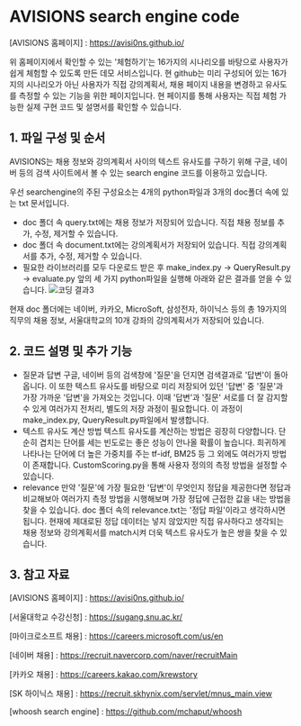 # AVISIONS search engine code


[AVISIONS 홈페이지] : https://avisi0ns.github.io/

위 홈페이지에서 확인할 수 있는 '체험하기'는 16가지의 시나리오를 바탕으로 사용자가 쉽게 체험할 수 있도록 만든 데모 서비스입니다.
현 github는 미리 구성되어 있는 16가지의 시나리오가 아닌 사용자가 직접 강의계획서, 채용 페이지 내용을 변경하고 유사도를 측정할 수 있는 기능을 위한 페이지입니다.
현 페이지를 통해 사용자는 직접 체험 가능한 실제 구현 코드 및 설명서를 확인할 수 있습니다.


## 1. 파일 구성 및 순서


AVISIONS는 채용 정보와 강의계획서 사이의 텍스트 유사도를 구하기 위해 구글, 네이버 등의 검색 사이트에서 볼 수 있는 search engine 코드를 이용하고 있습니다.

우선 searchengine의 주된 구성요소는 4개의 python파일과 3개의 doc폴더 속에 있는 txt 문서입니다.
- doc 폴더 속 query.txt에는 채용 정보가 저장되어 있습니다. 직접 채용 정보를 추가, 수정, 제거할 수 있습니다.
- doc 폴더 속 document.txt에는 강의계획서가 저장되어 있습니다. 직접 강의계획서를 추가, 수정, 제거할 수 있습니다. 
- 필요한 라이브러리를 모두 다운로드 받은 후 make_index.py -> QueryResult.py -> evaluate.py 앞의 세 가지 python파일을 실행해 아래와 같은 결과를 얻을 수 있습니다. 
![코딩 결과3](https://user-images.githubusercontent.com/98640306/154391500-6e85639a-6e0f-4e8b-acd0-8a267aaaf300.PNG)
 
 현재 doc 폴더에는 네이버, 카카오, MicroSoft, 삼성전자, 하이닉스 등의 총 19가지의 직무의 채용 정보, 서울대학교의 10개 강좌의 강의계획서가 저장되어 있습니다.
 
 
 ## 2. 코드 설명 및 추가 기능

- 질문과 답변
구글, 네이버 등의 검색창에 '질문'을 던지면 검색결과로 '답변'이 돌아옵니다. 이 또한 텍스트 유사도를 바탕으로 미리 저장되어 있던 '답변' 중 '질문'과 가장 가까운 '답변'을 가져오는 것입니다. 이때 '답변'과 '질문' 서로를 더 잘 감지할 수 있게 여러가지 전처리, 별도의 저장 과정이 필요합니다. 이 과정이 make_index.py, QueryResult.py파일에서 발생합니다.
- 텍스트 유사도 계산 방법
텍스트 유사도를 계산하는 방법은 굉장히 다양합니다. 단순히 겹치는 단어를 세는 빈도로는 좋은 성능이 안나올 확률이 높습니다. 희귀하게 나타나는 단어에 더 높은 가중치를 주는 tf-idf, BM25 등 그 외에도 여러가지 방법이 존재합니다. CustomScoring.py을 통해 사용자 정의의 측정 방법을 설정할 수 있습니다. 
- relevance
만약 '질문'에 가장 필요한 '답변'이 무엇인지 정답을 제공한다면 정답과 비교해보아 여러가지 측정 방법을 시행해보며 가장 정답에 근접한 값을 내는 방법을 찾을 수 있습니다. doc 폴더 속의 relevance.txt는 '정답 파일'이라고 생각하시면 됩니다. 현재에 제대로된 정답 데이터는 넣지 않았지만 직접 유사하다고 생각되는 채용 정보와 강의계획서를 match시켜 더욱 텍스트 유사도가 높은 쌍을 찾을 수 있습니다.

 
 ## 3. 참고 자료

[AVISIONS 홈페이지] : https://avisi0ns.github.io/

[서울대학교 수강신청] : https://sugang.snu.ac.kr/

[마이크로소프트 채용] : https://careers.microsoft.com/us/en

[네이버 채용] : https://recruit.navercorp.com/naver/recruitMain

[카카오 채용] : https://careers.kakao.com/krewstory

[SK 하이닉스 채용] : https://recruit.skhynix.com/servlet/mnus_main.view

[whoosh search engine] : https://github.com/mchaput/whoosh

